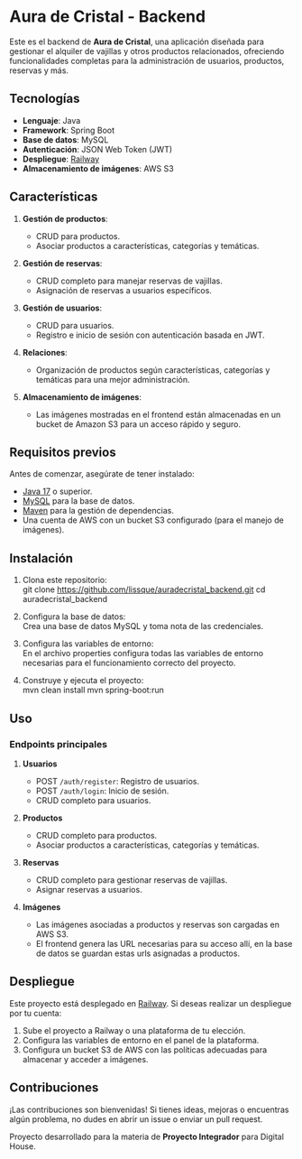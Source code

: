 # Aura de Cristal - Backend

Este es el backend de **Aura de Cristal**, una aplicación diseñada para gestionar el alquiler de vajillas y otros productos relacionados, ofreciendo funcionalidades completas para la administración de usuarios, productos, reservas y más.

## Tecnologías

- **Lenguaje**: Java  
- **Framework**: Spring Boot  
- **Base de datos**: MySQL  
- **Autenticación**: JSON Web Token (JWT)  
- **Despliegue**: [Railway](https://railway.app)  
- **Almacenamiento de imágenes**: AWS S3  

## Características

1. **Gestión de productos**:  
   - CRUD para productos.  
   - Asociar productos a características, categorías y temáticas.  

2. **Gestión de reservas**:  
   - CRUD completo para manejar reservas de vajillas.  
   - Asignación de reservas a usuarios específicos.  

3. **Gestión de usuarios**:  
   - CRUD para usuarios.  
   - Registro e inicio de sesión con autenticación basada en JWT.  

4. **Relaciones**:  
   - Organización de productos según características, categorías y temáticas para una mejor administración.  

5. **Almacenamiento de imágenes**:  
   - Las imágenes mostradas en el frontend están almacenadas en un bucket de Amazon S3 para un acceso rápido y seguro.  

## Requisitos previos

Antes de comenzar, asegúrate de tener instalado:

- [Java 17](https://www.oracle.com/java/technologies/javase/jdk17-archive-downloads.html) o superior.  
- [MySQL](https://www.mysql.com/) para la base de datos.  
- [Maven](https://maven.apache.org/) para la gestión de dependencias.  
- Una cuenta de AWS con un bucket S3 configurado (para el manejo de imágenes).  

## Instalación

1. Clona este repositorio:  
   git clone https://github.com/lissque/auradecristal_backend.git
   cd auradecristal_backend

2. Configura la base de datos:  
   Crea una base de datos MySQL y toma nota de las credenciales.

3. Configura las variables de entorno:  
   En el archivo properties configura todas las variables de entorno necesarias para el funcionamiento correcto del proyecto.

4. Construye y ejecuta el proyecto:  
   mvn clean install
   mvn spring-boot:run

## Uso

### Endpoints principales

1. **Usuarios**  
   - POST `/auth/register`: Registro de usuarios.  
   - POST `/auth/login`: Inicio de sesión.  
   - CRUD completo para usuarios.  

2. **Productos**  
   - CRUD completo para productos.  
   - Asociar productos a características, categorías y temáticas.  

3. **Reservas**  
   - CRUD completo para gestionar reservas de vajillas.  
   - Asignar reservas a usuarios.  

4. **Imágenes**  
   - Las imágenes asociadas a productos y reservas son cargadas en AWS S3.  
   - El frontend genera las URL necesarias para su acceso allí, en la base de datos se guardan estas urls asignadas a productos.  

## Despliegue

Este proyecto está desplegado en [Railway](https://railway.app). Si deseas realizar un despliegue por tu cuenta:

1. Sube el proyecto a Railway o una plataforma de tu elección.  
2. Configura las variables de entorno en el panel de la plataforma.  
3. Configura un bucket S3 de AWS con las políticas adecuadas para almacenar y acceder a imágenes.  

## Contribuciones

¡Las contribuciones son bienvenidas! Si tienes ideas, mejoras o encuentras algún problema, no dudes en abrir un issue o enviar un pull request.


Proyecto desarrollado para la materia de **Proyecto Integrador** para Digital House.
